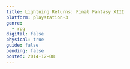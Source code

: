 ```yaml
---
title: Lightning Returns: Final Fantasy XIII
platform: playstation-3
genre:
  - rpg
digital: false
physical: true
guide: false
pending: false
posted: 2014-12-08
---
```

